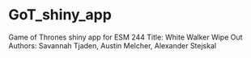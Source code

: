 # GoT_shiny_app
Game of Thrones shiny app for ESM 244 
Title: White Walker Wipe Out
Authors: Savannah Tjaden, Austin Melcher, Alexander Stejskal
